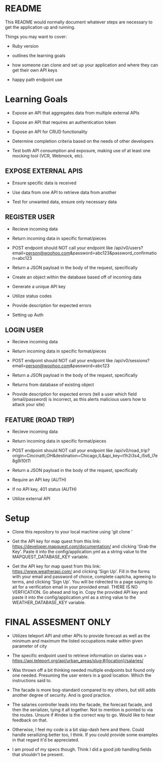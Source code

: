 # README

This README would normally document whatever steps are necessary to get the
application up and running.

Things you may want to cover:

* Ruby version

* outlines the learning goals

* how someone can clone and set up your application and where they can get their own API keys

* happy path endpoint use

# Learning Goals

* Expose an API that aggregates data from multiple external APIs

* Expose an API that requires an authentication token

* Expose an API for CRUD functionality

* Determine completion criteria based on the needs of other developers

* Test both API consumption and exposure, making use of at least one mocking tool (VCR, Webmock, etc).

## EXPOSE EXTERNAL APIS

* Ensure specific data is received

* Use data from one API to retrieve data from another

* Test for unwanted data, ensure only necessary data

## REGISTER USER

* Recieve incoming data

* Return incoming data in specific format/pieces

* POST endpoint should NOT call your endpoint like /api/v0/users?email=person@woohoo.com&password=abc123&password_confirmation=abc123

* Return a JSON payload in the body of the request, specifically

* Create an object within the database based off of incoming data

* Generate a unique API key

* Utilize status codes

* Provide description for expected errors

* Setting up Auth

## LOGIN USER

* Recieve incoming data

* Return incoming data in specific format/pieces

* POST endpoint should NOT call your endpoint like /api/v0/sessions?email=person@woohoo.com&password=abc123

* Return a JSON payload in the body of the request, specifically

* Returns from database of existing object

* Provide description for expected errors (tell a user which field (email/password) is incorrect, as this alerts malicious users how to attack your site)

## FEATURE (ROAD TRIP)

* Recieve incoming data

* Return incoming data in specific format/pieces

* POST endpoint should NOT call your endpoint like /api/v0/road_trip?origin=Cincinatti,OH&destination=Chicago,IL&api_key=t1h2i3s4_i5s6_l7e8g9i10t11

* Return a JSON payload in the body of the request, specifically

* Require an API key (AUTH)

* If no API key, 401 status (AUTH)

* Utilize external API

# Setup

* Clone this repository to your local machine using 'git clone <SSH Key here>'

* Get the API key for map quest from this link: https://developer.mapquest.com/documentation/ and clicking 'Grab the Key'. Paste it into the config/application.yml as a string value to the MAPQUEST_DATABASE_KEY variable.

* Get the API key for map quest from this link: https://www.weatherapi.com/ and clicking 'Sign Up'. Fill in the forms with your email and password of choice, complete captcha, agreeing to terms, and clicking 'Sign Up'. You will be ridrected to a page saying to ait for a verification email in your provided email. THERE IS NO VERFICATION. Go ahead and log in. Copy the provided API key and paste it into the config/application.yml as a string value to the WEATHER_DATABASE_KEY variable.

# FINAL ASSESMENT ONLY

* Utilizes teleport API and other APIs to provide forecast as well as the minimum and maximum the listed occupations make within given parameter of city

* The specific endpoint used to retrieve information on slaries was > https://api.teleport.org/api/urban_areas/slug:#{location}/salaries/

* Was thrown off a bit thinking needed multiple endpoints but found only one needed. Presuming the user enters in a good location. Which the instructions said to.

* The facade is more bog-standard compared to my others, but still adds another degree of security. And is good practice.

* The salaries controller leads into the facade, the forecast facade, and then the serializer, tying it all together. Not to mention is pointed to via the routes. Unsure if #index is the correct way to go. Would like to hear feedback on that.

* Otherwise, I feel my code is a bit slap-dash here and there. Could handle serailizing better too, I think. If you could provide some examples in that regard it'd be appreciated.

* I am proud of my specs though. Think I did a good job handling fields that shouldn't be present.